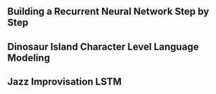 ## Building a Recurrent Neural Network Step by Step
## Dinosaur Island Character Level Language Modeling
## Jazz Improvisation LSTM
